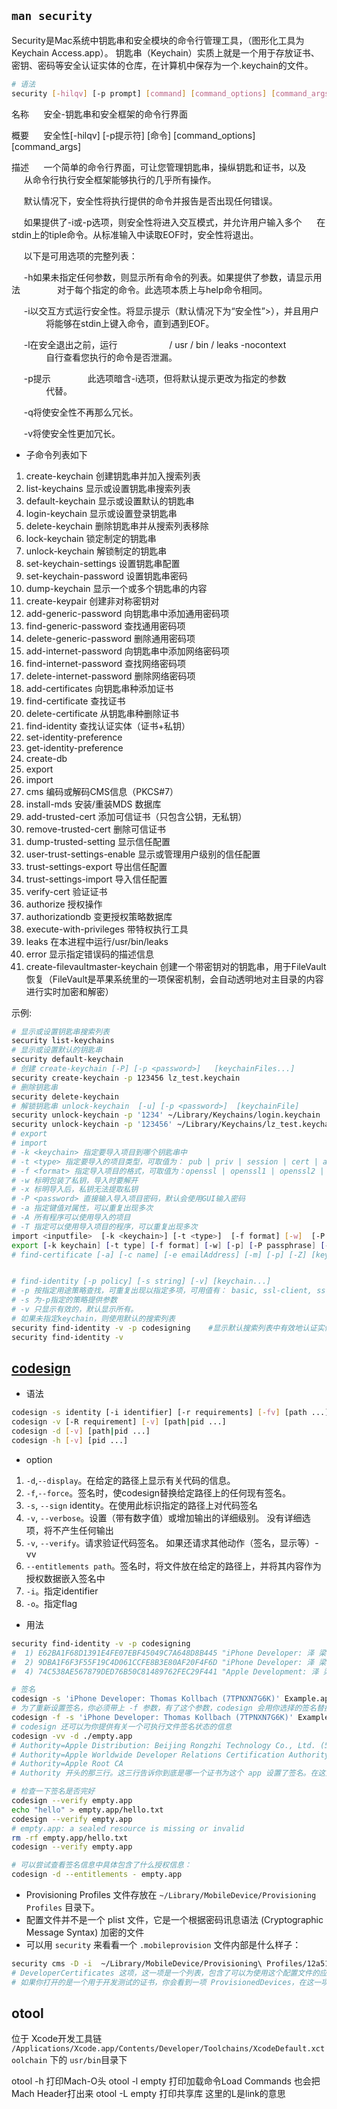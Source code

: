 
## `man security`
Security是Mac系统中钥匙串和安全模块的命令行管理工具，（图形化工具为Keychain Access.app）。
钥匙串（Keychain）实质上就是一个用于存放证书、密钥、密码等安全认证实体的仓库，在计算机中保存为一个.keychain的文件。
```sh
# 语法
security [-hilqv] [-p prompt] [command] [command_options] [command_args]
```

名称
     安全-钥匙串和安全框架的命令行界面

概要
     安全性[-hilqv] [-p提示符] [命令] [command_options] [command_args]

描述
     一个简单的命令行界面，可让您管理钥匙串，操纵钥匙和证书，以及
     从命令行执行安全框架能够执行的几乎所有操作。

     默认情况下，安全性将执行提供的命令并报告是否出现任何错误。

     如果提供了-i或-p选项，则安全性将进入交互模式，并允许用户输入多个
     在stdin上的tiple命令。从标准输入中读取EOF时，安全性将退出。

     以下是可用选项的完整列表：

     -h如果未指定任何参数，则显示所有命令的列表。如果提供了参数，请显示用法
              对于每个指定的命令。此选项本质上与help命令相同。

     -i以交互方式运行安全性。将显示提示（默认情况下为“安全性”>），并且用户
              将能够在stdin上键入命令，直到遇到EOF。

     -l在安全退出之前，运行
                    / usr / bin / leaks -nocontext
              自行查看您执行的命令是否泄漏。

     -p提示
              此选项暗含-i选项，但将默认提示更改为指定的参数
              代替。

     -q将使安全性不再那么冗长。

     -v将使安全性更加冗长。

- 子命令列表如下
1. create-keychain 创建钥匙串并加入搜索列表
2. list-keychains 显示或设置钥匙串搜索列表
3. default-keychain 显示或设置默认的钥匙串
4. login-keychain 显示或设置登录钥匙串
5. delete-keychain 删除钥匙串并从搜索列表移除
6. lock-keychain 锁定制定的钥匙串
7. unlock-keychain 解锁制定的钥匙串
8. set-keychain-settings 设置钥匙串配置
9.  set-keychain-password 设置钥匙串密码
10. dump-keychain 显示一个或多个钥匙串的内容
11. create-keypair 创建非对称密钥对
12. add-generic-password 向钥匙串中添加通用密码项
13. find-generic-password 查找通用密码项
14. delete-generic-password 删除通用密码项
15. add-internet-password 向钥匙串中添加网络密码项
16. find-internet-password 查找网络密码项
17. delete-internet-password 删除网络密码项
18. add-certificates 向钥匙串种添加证书
19. find-certificate 查找证书
20. delete-certificate 从钥匙串种删除证书
21. find-identity 查找认证实体（证书+私钥）
22. set-identity-preference
23. get-identity-preference
24. create-db
25. export
26. import
27. cms 编码或解码CMS信息（PKCS#7）
28. install-mds 安装/重装MDS 数据库
29. add-trusted-cert 添加可信证书（只包含公钥，无私钥）
30. remove-trusted-cert 删除可信证书
31. dump-trusted-setting 显示信任配置
32. user-trust-settings-enable 显示或管理用户级别的信任配置
33. trust-settings-export 导出信任配置
34. trust-settings-import 导入信任配置
35. verify-cert 验证证书
36. authorize 授权操作
37. authorizationdb 变更授权策略数据库
38. execute-with-privileges 带特权执行工具
39. leaks 在本进程中运行/usr/bin/leaks
40. error 显示指定错误码的描述信息
41. create-filevaultmaster-keychain 创建一个带密钥对的钥匙串，用于FileVault恢复（FileVault是苹果系统里的一项保密机制，会自动透明地对主目录的内容进行实时加密和解密）

示例:
```sh
# 显示或设置钥匙串搜索列表
security list-keychains
# 显示或设置默认的钥匙串
security default-keychain
# 创建 create-keychain [-P] [-p <password>]   [keychainFiles...]
security create-keychain -p 123456 lz_test.keychain
# 删除钥匙串
security delete-keychain
# 解锁钥匙串 unlock-keychain  [-u] [-p <password>]  [keychainFile]
security unlock-keychain -p '1234' ~/Library/Keychains/login.keychain
security unlock-keychain -p '123456' ~/Library/Keychains/lz_test.keychain
# export 
# import
# -k <keychain> 指定要导入项目到哪个钥匙串中
# -t <type> 指定要导入的项目类型，可取值为： pub | priv | session | cert | agg
# -f <format> 指定导入项目的格式，可取值为：openssl | openssl1 | openssl2 | bsafe | raw | pkcs7 | pkcs8 | pkcs12 | netscape | pemseq
# -w 标明包装了私钥，导入时要解开
# -x 标明导入后，私钥无法提取私钥
# -P <password> 直接输入导入项目密码，默认会使用GUI输入密码
# -a 指定键值对属性，可以重复出现多次
# -A 所有程序可以使用导入的项目
# -T 指定可以使用导入项目的程序，可以重复出现多次
import <inputfile>  [-k <keychain>] [-t <type>]  [-f format] [-w]  [-P passphrase] [options...]
export [-k keychain] [-t type] [-f format] [-w] [-p] [-P passphrase] [-o outfile]
# find-certificate [-a] [-c name] [-e emailAddress] [-m] [-p] [-Z] [keychain...]


# find-identity [-p policy] [-s string] [-v] [keychain...]
# -p 按指定用途策略查找，可重复出现以指定多项，可用值有： basic, ssl-client, ssl-server, smime, eap, ipsec, ichat, codesigning, sys-default, sys-kerberos-kdc ,macappstore, appleID
# -s 为-p指定的策略提供参数
# -v 只显示有效的，默认显示所有。
# 如果未指定keychain，则使用默认的搜索列表
security find-identity -v -p codesigning    #显示默认搜索列表中有效地认证实体
security find-identity -v
```


## [codesign](https://objccn.io/issue-17-2/)
- 语法
```sh
codesign -s identity [-i identifier] [-r requirements] [-fv] [path ...]
codesign -v [-R requirement] [-v] [path|pid ...]
codesign -d [-v] [path|pid ...]
codesign -h [-v] [pid ...]
```
- option
1. `-d`,`--display`。在给定的路径上显示有关代码的信息。
2. `-f`,`--force`。签名时，使codesign替换给定路径上的任何现有签名。
3. `-s`, `--sign` identity。在使用此标识指定的路径上对代码签名
4. `-v`, `--verbose`。设置（带有数字值）或增加输出的详细级别。 没有详细选项，将不产生任何输出
5. `-v`, `--verify`。请求验证代码签名。 如果还请求其他动作（签名，显示等）-vv
6. `--entitlements path`。签名时，将文件放在给定的路径上，并将其内容作为授权数据嵌入签名中 
7. `-i`。指定identifier
8. `-o`。指定flag

- 用法
```sh
security find-identity -v -p codesigning 
#  1) E62BA1F68D1391E4FE07EBF45049C7A648D8B445 "iPhone Developer: 泽 梁 (WVZ5JP3N7M)"
#  2) 9DBA1F6F3F55F19C4D061CCFE8B3E80AF20F4F6D "iPhone Developer: 泽 梁 (ARB84Y67A9)"
#  4) 74C538AE567879DED76B50C81489762FEC29F441 "Apple Development: 泽 梁 (WVZ5JP3N7M)"

# 签名
codesign -s 'iPhone Developer: Thomas Kollbach (7TPNXN7G6K)' Example.app
# 为了重新设置签名，你必须带上 -f 参数，有了这个参数，codesign 会用你选择的签名替换掉已经存在的那一个：
codesign -f -s 'iPhone Developer: Thomas Kollbach (7TPNXN7G6K)' Example.app
# codesign 还可以为你提供有关一个可执行文件签名状态的信息
codesign -vv -d ./empty.app
# Authority=Apple Distribution: Beijing Rongzhi Technology Co., Ltd. (58Y74FY8QK)
# Authority=Apple Worldwide Developer Relations Certification Authority
# Authority=Apple Root CA
# Authority 开头的那三行。这三行告诉你到底是哪一个证书为这个 app 设置了签名。在这里当然是我的证书，iPhone Developer: Thomas Kollbach (7TPNXN7G6K)。我的这个证书则是被证书 Apple Worldwide Developer Relations Certification Authority 设置了签名的，依此类推这个证书则是被证书 Apple Root CA 设置了签名。

# 检查一下签名是否完好
codesign --verify empty.app
echo "hello" > empty.app/hello.txt
codesign --verify empty.app
# empty.app: a sealed resource is missing or invalid
rm -rf empty.app/hello.txt
codesign --verify empty.app

# 可以尝试查看签名信息中具体包含了什么授权信息：
codesign -d --entitlements - empty.app
```
- Provisioning Profiles 文件存放在 `~/Library/MobileDevice/Provisioning Profiles` 目录下。
- 配置文件并不是一个 plist 文件，它是一个根据密码讯息语法 (Cryptographic Message Syntax) 加密的文件
- 可以用 `security` 来看看一个 `.mobileprovision` 文件内部是什么样子：
```sh
security cms -D -i  ~/Library/MobileDevice/Provisioning\ Profiles/12a5178b-11a9-412e-8ba3-6aa78da89d12.mobileprovision
# DeveloperCertificates 这项，这一项是一个列表，包含了可以为使用这个配置文件的应用签名的所有证书。如果你用了一个不在这个列表中的证书进行签名，无论这个证书是否有效，这个应用都无法运行
# 如果你打开的是一个用于开发测试的证书，你会看到一项 ProvisionedDevices，在这一项里包含了所有可以用于测试的设备列表。因为配置文件需要被苹果签名，所以每次你添加了新的设备进去就要重新下载新的配置文件。
```

## otool
<!-- 1、查看动态链接库 otool -L
2、otool -ov
3、汇编码 otool -tV
4、查看 Mach-O头结构等
5、查看ipa包是否加壳 -->
位于 Xcode开发工具链 `/Applications/Xcode.app/Contents/Developer/Toolchains/XcodeDefault.xctoolchain` 下的 `usr/bin`目录下


otool -h 打印Mach-O头 
otool -l empty 打印加载命令Load Commands 也会把Mach Header打出来
otool -L empty 打印共享库 这里的L是link的意思
